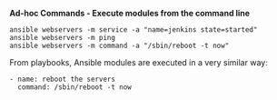 **Ad-hoc Commands - Execute modules from the command line**
```
ansible webservers -m service -a "name=jenkins state=started"
ansible webservers -m ping
ansible webservers -m command -a "/sbin/reboot -t now"
```

From playbooks, Ansible modules are executed in a very similar way:

```
- name: reboot the servers
  command: /sbin/reboot -t now
```
